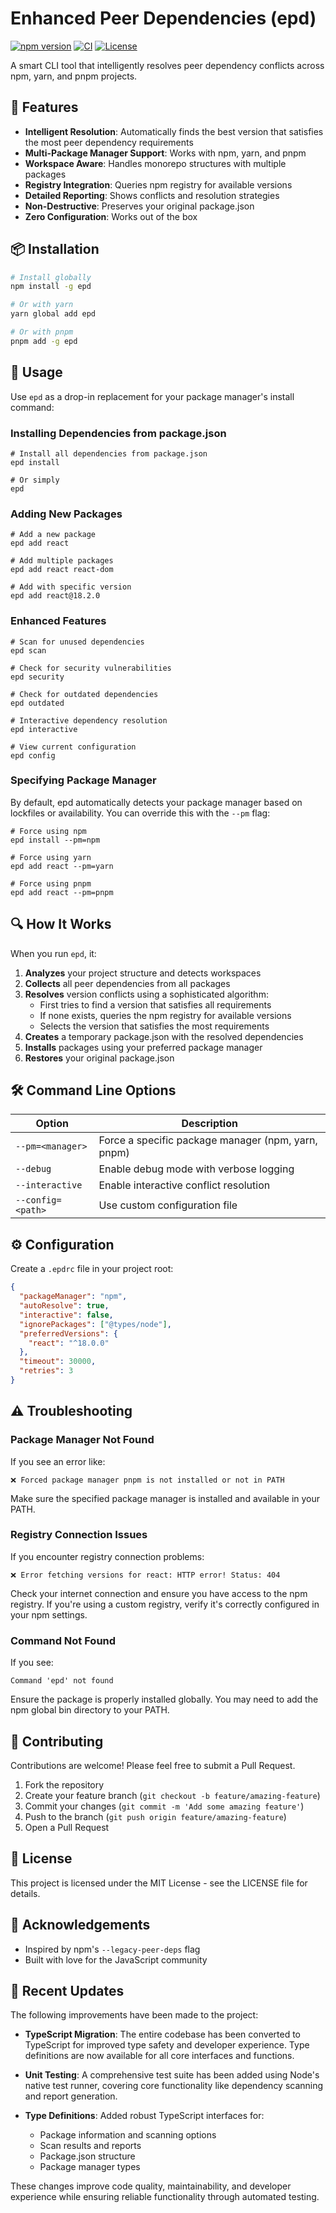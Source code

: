 # Enhanced Peer Dependencies (epd)

[![npm version](https://img.shields.io/npm/v/epd)](https://www.npmjs.com/package/epd)
[![CI](https://github.com/davitacols/epd/actions/workflows/ci.yml/badge.svg)](https://github.com/davitacols/epd/actions/workflows/ci.yml)
[![License](https://img.shields.io/github/license/davitacols/epd)](https://github.com/davitacols/epd/blob/main/LICENSE)

A smart CLI tool that intelligently resolves peer dependency conflicts across npm, yarn, and pnpm projects.

## 🌟 Features

- **Intelligent Resolution**: Automatically finds the best version that satisfies the most peer dependency requirements
- **Multi-Package Manager Support**: Works with npm, yarn, and pnpm
- **Workspace Aware**: Handles monorepo structures with multiple packages
- **Registry Integration**: Queries npm registry for available versions
- **Detailed Reporting**: Shows conflicts and resolution strategies
- **Non-Destructive**: Preserves your original package.json
- **Zero Configuration**: Works out of the box

## 📦 Installation

```bash
# Install globally
npm install -g epd

# Or with yarn
yarn global add epd

# Or with pnpm
pnpm add -g epd
```

## 🚀 Usage

Use `epd` as a drop-in replacement for your package manager's install command:

### Installing Dependencies from package.json

```shellscript
# Install all dependencies from package.json
epd install

# Or simply
epd
```

### Adding New Packages

```shellscript
# Add a new package
epd add react

# Add multiple packages
epd add react react-dom

# Add with specific version
epd add react@18.2.0
```

### Enhanced Features

```shellscript
# Scan for unused dependencies
epd scan

# Check for security vulnerabilities
epd security

# Check for outdated dependencies
epd outdated

# Interactive dependency resolution
epd interactive

# View current configuration
epd config
```

### Specifying Package Manager

By default, epd automatically detects your package manager based on lockfiles or availability. You can override this with the `--pm` flag:

```shellscript
# Force using npm
epd install --pm=npm

# Force using yarn
epd add react --pm=yarn

# Force using pnpm
epd add react --pm=pnpm
```

## 🔍 How It Works

When you run `epd`, it:

1. **Analyzes** your project structure and detects workspaces
2. **Collects** all peer dependencies from all packages
3. **Resolves** version conflicts using a sophisticated algorithm:
   - First tries to find a version that satisfies all requirements
   - If none exists, queries the npm registry for available versions
   - Selects the version that satisfies the most requirements
4. **Creates** a temporary package.json with the resolved dependencies
5. **Installs** packages using your preferred package manager
6. **Restores** your original package.json


## 🛠️ Command Line Options

| Option | Description |
|--------|-------------|
| `--pm=<manager>` | Force a specific package manager (npm, yarn, pnpm) |
| `--debug` | Enable debug mode with verbose logging |
| `--interactive` | Enable interactive conflict resolution |
| `--config=<path>` | Use custom configuration file |

## ⚙️ Configuration

Create a `.epdrc` file in your project root:

```json
{
  "packageManager": "npm",
  "autoResolve": true,
  "interactive": false,
  "ignorePackages": ["@types/node"],
  "preferredVersions": {
    "react": "^18.0.0"
  },
  "timeout": 30000,
  "retries": 3
}
```


## ⚠️ Troubleshooting

### Package Manager Not Found

If you see an error like:

```plaintext
❌ Forced package manager pnpm is not installed or not in PATH
```

Make sure the specified package manager is installed and available in your PATH.

### Registry Connection Issues

If you encounter registry connection problems:

```plaintext
❌ Error fetching versions for react: HTTP error! Status: 404
```

Check your internet connection and ensure you have access to the npm registry. If you're using a custom registry, verify it's correctly configured in your npm settings.

### Command Not Found

If you see:

```plaintext
Command 'epd' not found
```

Ensure the package is properly installed globally. You may need to add the npm global bin directory to your PATH.

## 🤝 Contributing

Contributions are welcome! Please feel free to submit a Pull Request.

1. Fork the repository
2. Create your feature branch (`git checkout -b feature/amazing-feature`)
3. Commit your changes (`git commit -m 'Add some amazing feature'`)
4. Push to the branch (`git push origin feature/amazing-feature`)
5. Open a Pull Request


## 📄 License

This project is licensed under the MIT License - see the LICENSE file for details.

## 🙏 Acknowledgements

- Inspired by npm's `--legacy-peer-deps` flag
- Built with love for the JavaScript community

## 🔄 Recent Updates

The following improvements have been made to the project:

- **TypeScript Migration**: The entire codebase has been converted to TypeScript for improved type safety and developer experience. Type definitions are now available for all core interfaces and functions.

- **Unit Testing**: A comprehensive test suite has been added using Node's native test runner, covering core functionality like dependency scanning and report generation.

- **Type Definitions**: Added robust TypeScript interfaces for:
  - Package information and scanning options
  - Scan results and reports
  - Package.json structure
  - Package manager types

These changes improve code quality, maintainability, and developer experience while ensuring reliable functionality through automated testing.